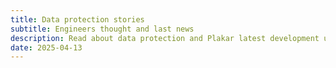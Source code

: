 ```yaml
---
title: Data protection stories
subtitle: Engineers thought and last news
description: Read about data protection and Plakar latest development update.
date: 2025-04-13
---
```

